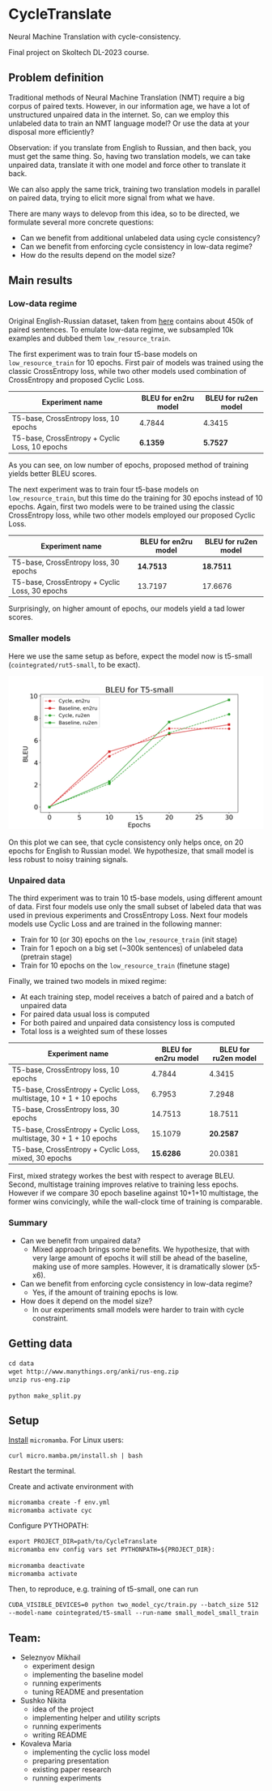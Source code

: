 # CycleTranslate

Neural Machine Translation with cycle-consistency.

Final project on Skoltech DL-2023 course.

## Problem definition 

Traditional methods of Neural Machine Translation (NMT) require a big corpus of paired texts.
However, in our information age, we have a lot of unstructured unpaired data in the internet.
So, can we employ this unlabeled data to train an NMT language model? Or use the data at your disposal more efficiently?

Observation: if you translate from English to Russian, and then back, you must get the same thing.
So, having two translation models, we can take unpaired data, translate it with one model and force other to translate it back.

We can also apply the same trick, training two translation models in parallel on paired data, trying to elicit more signal from what we have.

There are many ways to delevop from this idea, so to be directed, we formulate several more concrete questions:
- Can we benefit from additional unlabeled data using cycle consistency?
- Can we benefit from enforcing cycle consistency in low-data regime?
- How do the results depend on the model size?

## Main results

### Low-data regime
Original English-Russian dataset, taken from [here](http://www.manythings.org/anki/) contains about 450k of paired sentences.
To emulate low-data regime, we subsampled 10k examples and dubbed them `low_resource_train`.

The first experiment was to train four t5-base models on `low_resource_train` for 10 epochs.
First pair of models was trained using the classic CrossEntropy loss, while two other models used combination of CrossEntropy and proposed Cyclic Loss.

| Experiment name | BLEU for en2ru model | BLEU for ru2en model |
|---|---|---|
| T5-base, CrossEntropy loss, 10 epochs | 4.7844 | 4.3415 |
| T5-base, CrossEntropy + Cyclic Loss, 10 epochs | **6.1359** | **5.7527** |

As you can see, on low number of epochs, proposed method of training yields better BLEU scores.

The next experiment was to train four t5-base models on `low_resource_train`, but this time do the training for 30 epochs instead of 10 epochs.  Again, first two models were to be trained using the classic CrossEntropy loss, while two other models employed our proposed Cyclic Loss.

| Experiment name | BLEU for en2ru model | BLEU for ru2en model |
|---|---|---|
| T5-base, CrossEntropy loss, 30 epochs | **14.7513** | **18.7511** |
| T5-base, CrossEntropy + Cyclic Loss, 30 epochs | 13.7197 | 17.6676 |

Surprisingly, on higher amount of epochs, our models yield a tad lower scores.

### Smaller models

Here we use the same setup as before, expect the model now is t5-small (`cointegrated/rut5-small`, to be exact).

![bleu_t5_small](results/bleu_t5_small.png)

On this plot we can see, that cycle consistency only helps once, on 20 epochs for English to Russian model.
We hypothesize, that small model is less robust to noisy training signals. 

### Unpaired data
The third experiment was to train 10 t5-base models, using different amount of data.
First four models use only the small subset of labeled data that was used in previous experiments and CrossEntropy Loss.
Next four models models use Cyclic Loss and are trained in the following manner:
- Train for 10 (or 30) epochs on the `low_resource_train` (init stage)
- Train for 1 epoch on a big set (~300k sentences) of unlabeled data (pretrain stage)
- Train for 10 epochs on the `low_resource_train` (finetune stage)

Finally, we trained two models in mixed regime:
- At each training step, model receives a batch of paired and a batch of unpaired data
- For paired data usual loss is computed
- For both paired and unpaired data consistency loss is computed
- Total loss is a weighted sum of these losses

| Experiment name | BLEU for en2ru model | BLEU for ru2en model |
|---|---|---|
| T5-base, CrossEntropy loss, 10 epochs | 4.7844 | 4.3415 |
| T5-base, CrossEntropy + Cyclic Loss, multistage, 10 + 1 + 10 epochs | 6.7953 | 7.2948 |
| T5-base, CrossEntropy loss, 30 epochs | 14.7513 | 18.7511 |
| T5-base, CrossEntropy + Cyclic Loss, multistage, 30 + 1 + 10 epochs | 15.1079 | **20.2587** |
| T5-base, CrossEntropy + Cyclic Loss, mixed, 30 epochs | **15.6286** | 20.0381 |

First, mixed strategy workes the best with respect to average BLEU.
Second, multistage training improves relative to training less epochs.
However if we compare 30 epoch baseline against 10+1+10 multistage, the former wins convicingly, while the wall-clock time of training is comparable.

### Summary

- Can we benefit from unpaired data?
   - Mixed approach brings some benefits.
   We hypothesize, that with very large amount of epochs it will still be ahead of the baseline, making use of more samples.
   However, it is dramatically slower (x5-x6).
- Can we benefit from enforcing cycle consistency in low-data regime?
   - Yes, if the amount of training epochs is low.
- How does it depend on the model size?
   - In our experiments small models were harder to train with cycle constraint.


## Getting data

```
cd data
wget http://www.manythings.org/anki/rus-eng.zip
unzip rus-eng.zip

python make_split.py
```

## Setup

[Install](https://mamba.readthedocs.io/en/latest/installation.html) `micromamba`. For Linux users:
```
curl micro.mamba.pm/install.sh | bash
```
Restart the terminal.

Create and activate environment with
```
micromamba create -f env.yml
micromamba activate cyc
```

Configure PYTHOPATH:
```
export PROJECT_DIR=path/to/CycleTranslate
micromamba env config vars set PYTHONPATH=${PROJECT_DIR}:

micromamba deactivate
micromamba activate
```

Then, to reproduce, e.g. training of t5-small, one can run
```
CUDA_VISIBLE_DEVICES=0 python two_model_cyc/train.py --batch_size 512 --model-name cointegrated/t5-small --run-name small_model_small_train
```

## Team:
- Seleznyov Mikhail 
   - experiment design
   - implementing the baseline model
   - running experiments
   - tuning README and presentation
- Sushko Nikita 
   - idea of the project
   - implementing helper and utility scripts
   - running experiments
   - writing README
- Kovaleva Maria 
   - implementing the cyclic loss model
   - preparing presentation
   - existing paper research
   - running experiments
